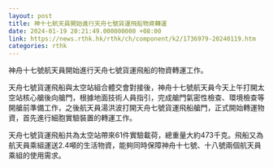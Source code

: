 ```yaml
---
layout: post
title: 神十七航天員開始進行天舟七號貨運飛船物資轉運
date: 2024-01-19 20:21:49.000000000 +08:00
link: https://news.rthk.hk/rthk/ch/component/k2/1736979-20240119.htm
categories: rthk
---
```


神舟十七號航天員開始進行天舟七號貨運飛船的物資轉運工作。

天舟七號貨運飛船與太空站組合體交會對接後，神舟十七號航天員今天上午打開太空站核心艙後向艙門，根據地面技術人員指引，完成艙門氣密性檢查、環境檢查等開艙前準備工作，之後航天員湯洪波打開天舟七號貨運飛船艙門，正式開始轉運物資，首先進行細胞實驗裝置的轉運工作。

天舟七號貨運飛船共為太空站帶來61件實驗載荷，總重量大約473千克。飛船又為航天員乘組運送2.4噸的生活物資，能夠同時保障神舟十七號、十八號兩個航天員乘組的使用需求。
